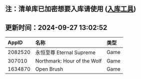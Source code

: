 ## 注：清单库已加密想要入库请使用 ([入库工具](https://github.com/BlankTMing/ManifestAutoUpdate/releases))

## 更新时间：2024-09-27 13:02:52
| AppID | 名称 | 类型  |
| :-------------------- | :----------------------------- | :----------- |
| 2082520 | 永恒至尊 Eternal Supreme| Game |
| 307010 | Northmark: Hour of the Wolf| Game |
| 1634870 | Open Brush| Game |
